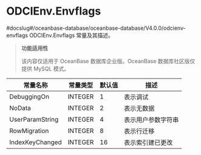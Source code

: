 ODCIEnv.Envflags 
=====================================
#docslug#/oceanbase-database/oceanbase-database/V4.0.0/odcienv-envflags
ODCIEnv.Envflags 常量及其描述。


>**功能适用性**
>
>该内容仅适用于 OceanBase 数据库企业版。OceanBase 数据库社区版仅提供 MySQL 模式。


|      常量名称       |  常量类型   | 默认值 |    描述     |
|-----------------|---------|-----|-----------|
| DebuggingOn     | INTEGER | 1   | 表示调试      |
| NoData          | INTEGER | 2   | 表示无数据     |
| UserParamString | INTEGER | 4   | 表示用户参数字符串 |
| RowMigration    | INTEGER | 8   | 表示行迁移     |
| IndexKeyChanged | INTEGER | 16  | 表示索引建已更改  |




